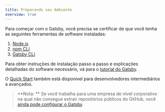 ```yaml
---
title: Preparando seu Ambiente
overview: true
---
```


Para começar com o Gatsby, você precisa se certificar de que você tenha as seguintes ferramentas de software instaladas: 

1.  [Node.js](/tutorial/part-zero/#-install-nodejs-and-npm)
2.  [npm CLI](/tutorial/part-zero/#check-your-nodejs-installation)
3.  [Gatsby CLI](/tutorial/part-zero/#using-the-gatsby-cli)

Para obter instruções de instalação passo a passo e explicações detalhadas do software necessário, vá para o [tutorial do Gatsby](/tutorial/part-zero/).

O [Quick Start](/docs/quick-start/) também está disponível para desenvolvedores intermediários a avançados.

> **Nota: ** Se você trabalha para uma empresa de nível corporativo na qual não consegue extrair repositórios públicos do GitHub, você [ainda pode configurar o Gatsby](/docs/setting-up-gatsby-without-gatsby-new/).
